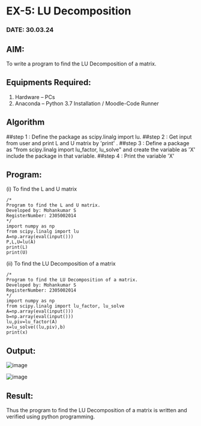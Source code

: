 # EX-5: LU Decomposition 
### DATE: 30.03.24
## AIM:
To write a program to find the LU Decomposition of a matrix.

## Equipments Required:
1. Hardware – PCs
2. Anaconda – Python 3.7 Installation / Moodle-Code Runner

## Algorithm
##step 1 :
Define the package as scipy.linalg import lu.
##step 2 :
Get input from user and print L and U matrix by 'print' .
##step 3 : 
Define a package as "from scipy.linalg import lu_factor, lu_solve" and create the variable as 'X'
include the package in that variable.
##step 4 :
Print the variable 'X'

## Program:
(i) To find the L and U matrix
```
/*
Program to find the L and U matrix.
Developed by: Mohankumar S 
RegisterNumber: 2305002014
*/
import numpy as np
from scipy.linalg import lu
A=np.array(eval(input()))
P,L,U=lu(A)
print(L)
print(U)

```
(ii) To find the LU Decomposition of a matrix
```
/*
Program to find the LU Decomposition of a matrix.
Developed by: Mohankumar S 
RegisterNumber: 2305002014
*/
import numpy as np
from scipy.linalg import lu_factor, lu_solve
A=np.array(eval(input()))
b=np.array(eval(input()))
lu,piv=lu_factor(A)
x=lu_solve((lu,piv),b)
print(x)

```

## Output:
![image](https://github.com/MohanKumar755/LU-Decomposition/assets/146155007/772db2f4-724f-43af-b385-540283d8a6e2)

![image](https://github.com/MohanKumar755/LU-Decomposition/assets/146155007/58532d93-45ed-4325-bbf0-b935d2201267)



## Result:
Thus the program to find the LU Decomposition of a matrix is written and verified using python programming.

